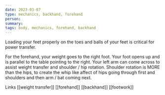 ```yaml
---
date: 2023-03-07
type: mechanics, backhand, forehand
person: 
summary: 
tags: body, mechanics, forehand, backhand
---
```


Loading your feet properly on the toes and balls of your feet is critical for power transfer.

For the forehand, your weight goes to the right foot.
Your foot opens up and is parallel to the table pointing to the right.
Your left arm can come across to assist weight transfer and shoulder / hip rotation.
Shoulder rotation is MORE than the hips, to create the whip like affect of hips going through first and shoulders and then arm / bat coming next.

Links
[[weight transfer]]
[[forehand]]
[[backhand]]
[[footwork]]
